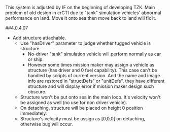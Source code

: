 This system is adjusted by IF on the beginning of developing TZK. Main problem of old design in crCTI due to "tank" simulation vehicles' abnormal performance on land. Move it onto sea then move back to land will fix it.

##4.0.4.07
+ Add structure attachable.
	+ Use "hasDriver" parameter to judge whether tugged vehicle is structure.
		+ No-driver "tank" simulation vehicle will perform normally as car or ship.
		+ However some times mission maker may assign a vehicle as structure (has driver and 0 fuel capability). This case can't be handled by scripts of current version. And the name and image info are restored in "structDefs" or "unitDefs", they have different structure and will display error if mission maker design such obscure.
	+ Structure won't be put onto sea in the main loop. It's velocity won't be assigned as well (no use for non driver vehicle).
	+ On detaching, structure will be placed on height 0 position immediately.
	+ Structure's velocity must be assign as [0,0,0] on detaching, otherwise bug will occur.